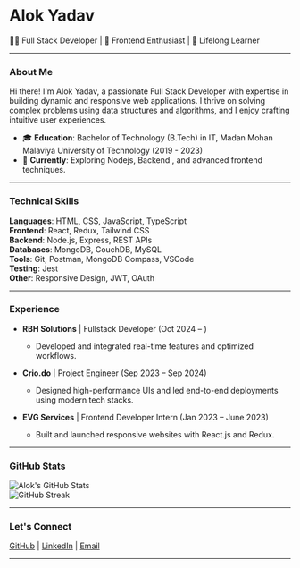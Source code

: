 # **Alok Yadav**  
👨‍💻 Full Stack Developer | 🚀 Frontend Enthusiast | 🌱 Lifelong Learner  

---

### **About Me**  
Hi there! I'm Alok Yadav, a passionate Full Stack Developer with expertise in building dynamic and responsive web applications. I thrive on solving complex problems using data structures and algorithms, and I enjoy crafting intuitive user experiences.  

- 🎓 **Education**: Bachelor of Technology (B.Tech) in IT, Madan Mohan Malaviya University of Technology (2019 - 2023)  
- 🌟 **Currently**: Exploring Nodejs, Backend , and advanced frontend techniques.  


---

### **Technical Skills**  
**Languages**: HTML, CSS, JavaScript, TypeScript  
**Frontend**: React, Redux, Tailwind CSS  
**Backend**: Node.js, Express, REST APIs  
**Databases**: MongoDB, CouchDB, MySQL  
**Tools**: Git, Postman, MongoDB Compass, VSCode  
**Testing**: Jest  
**Other**: Responsive Design, JWT, OAuth  

---

### **Experience**  
- **RBH Solutions** | Fullstack Developer (Oct 2024 – )  
  - Developed and integrated real-time features and optimized workflows.  

- **Crio.do** | Project Engineer (Sep 2023 – Sep 2024)  
  - Designed high-performance UIs and led end-to-end deployments using modern tech stacks.  

- **EVG Services** | Frontend Developer Intern (Jan 2023 – June 2023)  
  - Built and launched responsive websites with React.js and Redux.  

---

### **GitHub Stats**  
![Alok's GitHub Stats](https://github-readme-stats.vercel.app/api?username=ayadav44237&show_icons=true&theme=radical)  
![GitHub Streak](https://github-readme-streak-stats.herokuapp.com/?user=ayadav44237&theme=radical)  

---

### **Let's Connect**  
[GitHub](https://github.com/ayadav44237) | [LinkedIn](https://www.linkedin.com/in/ayadav44237/) | [Email](mailto:ayadav44237@gmail.com)  

---


